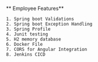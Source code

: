 ** Employee Features**

    1. Spring boot Validations
    2. Spring boot Exception Handling
    3. Spring Profile
    4. Junit testing
    5. H2 memory database
    6. Docker File
    7. CORS for Angular Integration
    8. Jenkins CICD
